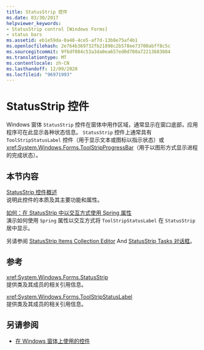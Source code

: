 ```yaml
---
title: StatusStrip 控件
ms.date: 03/30/2017
helpviewer_keywords:
- StatusStrip control [Windows Forms]
- status bars
ms.assetid: eb1e59da-0a48-4ce5-af7d-13b8e75af4b1
ms.openlocfilehash: 2e764b369732fb21898c2b578ee73700abff8c5c
ms.sourcegitcommit: 9f6df084c53a3da0ea657ed0d708a72213683084
ms.translationtype: MT
ms.contentlocale: zh-CN
ms.lasthandoff: 12/09/2020
ms.locfileid: "96971993"
---
```

# <a name="statusstrip-control"></a>StatusStrip 控件

Windows 窗体 `StatusStrip` 控件在窗体中用作区域，通常显示在窗口底部，应用程序可在此显示各种状态信息。 `StatusStrip` 控件上通常具有 `ToolStripStatusLabel` 控件（用于显示文本或图标以指示状态）或 <xref:System.Windows.Forms.ToolStripProgressBar>（用于以图形方式显示进程的完成状态）。  
  
## <a name="in-this-section"></a>本节内容  

 [StatusStrip 控件概述](statusstrip-control-overview.md)  
 说明此控件的本质及其主要功能和属性。  
  
 [如何：在 StatusStrip 中以交互方式使用 Spring 属性](how-to-use-the-spring-property-interactively-in-a-statusstrip.md)  
 演示如何使用 `Spring` 属性以交互方式将 `ToolStripStatusLabel` 在 `StatusStrip` 居中显示。  
  
 另请参阅 [StatusStrip Items Collection Editor](/previous-versions/visualstudio/visual-studio-2010/ms233631(v=vs.100)) And [StatusStrip Tasks 对话框](/previous-versions/visualstudio/visual-studio-2010/ms233642(v=vs.100))。  
  
## <a name="reference"></a>参考  

 <xref:System.Windows.Forms.StatusStrip>  
 提供类及其成员的相关引用信息。  
  
 <xref:System.Windows.Forms.ToolStripStatusLabel>  
 提供类及其成员的相关引用信息。  
  
## <a name="see-also"></a>另请参阅

- [在 Windows 窗体上使用的控件](controls-to-use-on-windows-forms.md)
